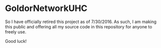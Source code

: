 # GoldorNetworkUHC

So I have officially retired this project as of 7/30/2016. As such, I am making this public and offering all my source code in this
repository for anyone to freely use.

Good luck!
